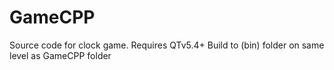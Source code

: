 # GameCPP
Source code for clock game. Requires QTv5.4+
Build to (bin) folder on same level as GameCPP folder
